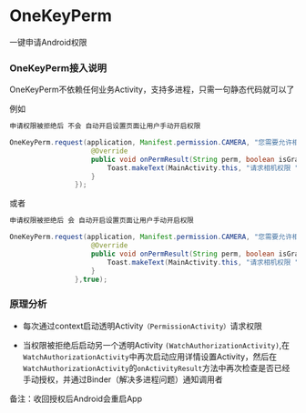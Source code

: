 # OneKeyPerm
一键申请Android权限


### OneKeyPerm接入说明


 
OneKeyPerm不依赖任何业务Activity，支持多进程，只需一句静态代码就可以了

例如

```java
申请权限被拒绝后 不会 自动开启设置页面让用户手动开启权限

OneKeyPerm.request(application, Manifest.permission.CAMERA, "您需要允许相机权限，否则无法使用扫码功能", new OneKeyPerm.OnPermResultListener() {
                    @Override
                    public void onPermResult(String perm, boolean isGrant) {
                        Toast.makeText(MainActivity.this, "请求相机权限 " + isGrant, Toast.LENGTH_SHORT).show();
                    }
                });
```

或者

```java
申请权限被拒绝后 会 自动开启设置页面让用户手动开启权限

OneKeyPerm.request(application, Manifest.permission.CAMERA, "您需要允许相机权限，否则无法使用扫码功能", new OneKeyPerm.OnPermResultListener() {
                    @Override
                    public void onPermResult(String perm, boolean isGrant) {
                        Toast.makeText(MainActivity.this, "请求相机权限 " + isGrant, Toast.LENGTH_SHORT).show();
                    }
                },true);
```



### 原理分析

* 每次通过context启动透明Activity`（PermissionActivity）`请求权限

* 当权限被拒绝后启动另一个透明Activity `(WatchAuthorizationActivity)`,在`WatchAuthorizationActivity`中再次启动应用详情设置Activity，然后在`WatchAuthorizationActivity`的`onActivityResult`方法中再次检查是否已经手动授权，并通过Binder（解决多进程问题）通知调用者


备注：收回授权后Android会重启App





